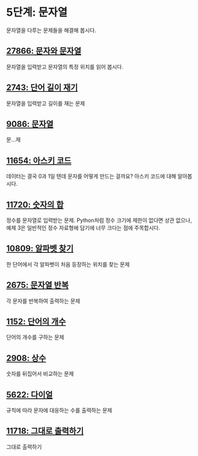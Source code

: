 # 5단계: 문자열

문자열을 다루는 문제들을 해결해 봅시다.

## [27866: 문자와 문자열](https://www.acmicpc.net/problem/27866)

문자열을 입력받고 문자열의 특정 위치를 읽어 봅시다.

## [2743: 단어 길이 재기](https://www.acmicpc.net/problem/2743)

문자열을 입력받고 길이를 재는 문제

## [9086: 문자열](https://www.acmicpc.net/problem/9086)

문...제

## [11654: 아스키 코드](https://www.acmicpc.net/problem/11654)

데이터는 결국 0과 1일 텐데 문자를 어떻게 만드는 걸까요? 아스키 코드에 대해 알아봅시다.

## [11720: 숫자의 합](https://www.acmicpc.net/problem/11720)

정수를 문자열로 입력받는 문제. Python처럼 정수 크기에 제한이 없다면 상관 없으나, 예제 3은 일반적인 정수 자료형에 담기에 너무 크다는 점에 주목합시다.

## [10809: 알파벳 찾기](https://www.acmicpc.net/problem/10809)

한 단어에서 각 알파벳이 처음 등장하는 위치를 찾는 문제

## [2675: 문자열 반복](https://www.acmicpc.net/problem/2675)

각 문자를 반복하여 출력하는 문제

## [1152: 단어의 개수](https://www.acmicpc.net/problem/1152)

단어의 개수를 구하는 문제

## [2908: 상수](https://www.acmicpc.net/problem/2908)

숫자를 뒤집어서 비교하는 문제

## [5622: 다이얼](https://www.acmicpc.net/problem/5622)

규칙에 따라 문자에 대응하는 수를 출력하는 문제

## [11718: 그대로 출력하기](https://www.acmicpc.net/problem/11718)

그대로 출력하기

